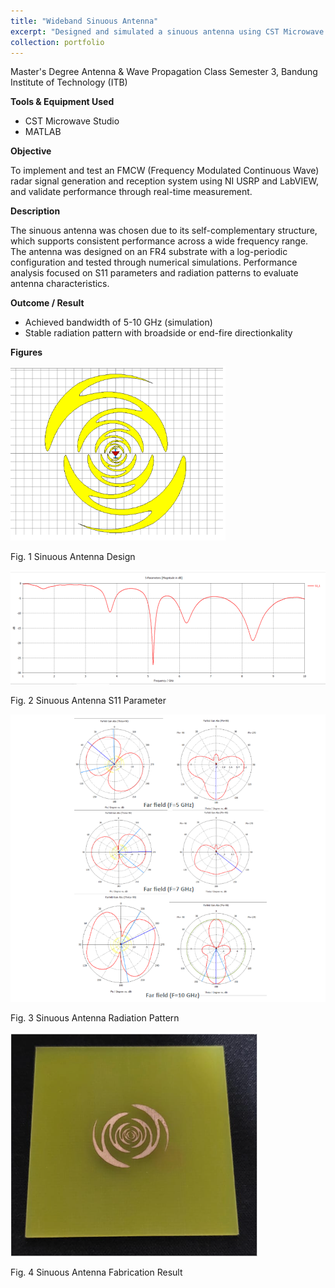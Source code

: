 ```yaml
---
title: "Wideband Sinuous Antenna"
excerpt: "Designed and simulated a sinuous antenna using CST Microwave Studio for short range, high speed, and broadband communication. The antenna demonstrated wideband operation (5-10 GHz) with stable broadside radiation patterns.<br/><img src='/images/fmcw_radar_1.jpg'>"
collection: portfolio
---
```


Master's Degree Antenna & Wave Propagation Class Semester 3, Bandung Institute of Technology (ITB)

**Tools & Equipment Used**
- CST Microwave Studio
- MATLAB

**Objective**

To implement and test an FMCW (Frequency Modulated Continuous Wave) radar signal generation and reception system using NI USRP and LabVIEW, and validate performance through real-time measurement.

**Description**

The sinuous antenna was chosen due to its self-complementary structure, which supports consistent performance across a wide frequency range. The antenna was designed on an FR4 substrate with a log-periodic configuration and tested through numerical simulations. Performance analysis focused on S11 parameters and radiation patterns to evaluate antenna characteristics.

**Outcome / Result**
- Achieved bandwidth of 5-10 GHz (simulation)
- Stable radiation pattern with broadside or end-fire directionkality

**Figures**

<img src='/images/sinuous_antenna.png'>
<p>Fig. 1 Sinuous Antenna Design</p>

<img src='/images/sinuous_antenna_saram.png'>
<p>Fig. 2 Sinuous Antenna S11 Parameter</p>

<img src='/images/sinuous_antenna_radiation.png'>
<p>Fig. 3 Sinuous Antenna Radiation Pattern</p>

<img src='/images/sinuous_antenna_fabricated.png'>
<p>Fig. 4 Sinuous Antenna Fabrication Result</p>
